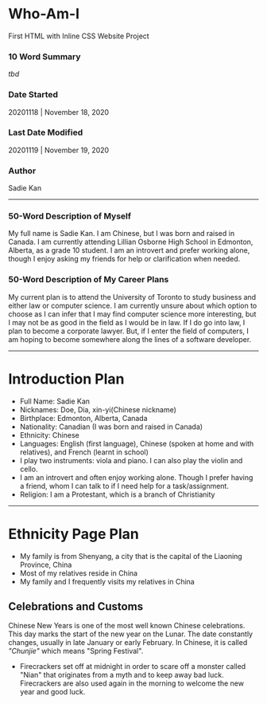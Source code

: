 
# Who-Am-I
First HTML with Inline CSS Website Project

### 10 Word Summary
_tbd_

### Date Started
20201118 | November 18, 2020

### Last Date Modified
20201119 | November 19, 2020

### Author
Sadie Kan

---

### 50-Word Description of Myself
My full name is Sadie Kan. I am Chinese, but I was born and raised in Canada. I am currently attending Lillian Osborne High School in Edmonton, Alberta, as a grade 10 student. I am an introvert and prefer working alone, though I enjoy asking my friends for help or clarification when needed.

### 50-Word Description of My Career Plans
My current plan is to attend the University of Toronto to study business and either law or computer science. I am currently unsure about which option to choose as I can infer that I may find computer science more interesting, but I may not be as good in the field as I would be in law. If I do go into law, I plan to become a corporate lawyer. But, if I enter the field of computers, I am hoping to become somewhere along the lines of a software developer.

---

# Introduction Plan
- Full Name: Sadie Kan
- Nicknames: Doe, Dia, xin-yi(Chinese nickname)
- Birthplace: Edmonton, Alberta, Canada
- Nationality: Canadian (I was born and raised in Canada)
- Ethnicity: Chinese
- Languages: English (first language), Chinese (spoken at home and with relatives), and French (learnt in school)
- I play two instruments: viola and piano. I can also play the violin and cello.
- I am an introvert and often enjoy working alone. Though I prefer having a friend, whom I can talk to if I need help for a task/assignment.
- Religion: I am a Protestant, which is a branch of Christianity

---

# Ethnicity Page Plan
- My family is from Shenyang, a city that is the capital of the Liaoning Province, China
- Most of my relatives reside in China
- My family and I frequently visits my relatives in China

## Celebrations and Customs
Chinese New Years is one of the most well known Chinese celebrations. This day marks the start of the new year on the Lunar. The date constantly changes, usually in late January or early February. In Chinese, it is called _"Chunjie"_ which means "Spring Festival".
- Firecrackers set off at midnight in order to scare off a monster called "Nian" that originates from a myth and to keep away bad luck. Firecrackers are also used again in the morning to welcome the new year and good luck.
